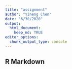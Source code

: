 ```yaml
---
title: "assignment"
author: "Yineng Chen"
date: "6/30/2020"
output: 
  html_document:
    keep_md: TRUE
editor_options: 
  chunk_output_type: console
---
```




## R Markdown



